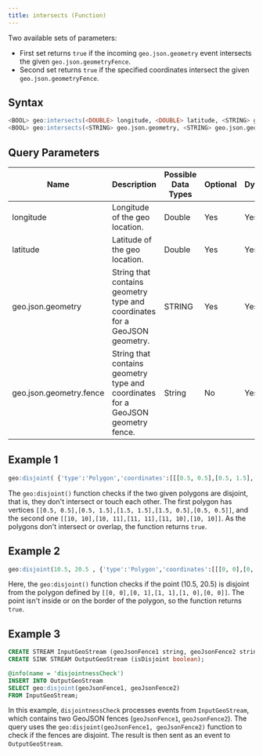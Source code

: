 ```yaml
---
title: intersects (Function)
---
```


Two available sets of parameters:

- First set returns `true` if the incoming `geo.json.geometry` event intersects the given `geo.json.geometryFence`.
- Second set returns `true` if the specified coordinates intersect the given `geo.json.geometryFence`.

## Syntax

```sql
<BOOL> geo:intersects(<DOUBLE> longitude, <DOUBLE> latitude, <STRING> geo.json.geometry.fence)
<BOOL> geo:intersects(<STRING> geo.json.geometry, <STRING> geo.json.geometry.fence)
```

## Query Parameters

| Name              | Description                 | Possible Data Types | Optional | Dynamic |
|-------------|-----------------------------------|---------------------|----------|---------|
| longitude 	   | Longitude of the geo location.        | Double      | Yes       | Yes     |
| latitude | Latitude of the geo location.        | Double             | Yes      | Yes     |
| geo.json.geometry      | String that contains geometry type and coordinates for a GeoJSON geometry. | STRING        | Yes      | Yes     |
| geo.json.geometry.fence         | String that contains geometry type and coordinates for a GeoJSON geometry fence. | String       | No      | Yes     |

## Example 1

```sql
geo:disjoint( {'type':'Polygon','coordinates':[[[0.5, 0.5],[0.5, 1.5],[1.5, 1.5],[1.5, 0.5],[0.5, 0.5]]]} , {'type':'Polygon','coordinates':[[[10, 10],[10, 11],[11, 11],[11, 10],[10, 10]]]} )
```

The `geo:disjoint()` function checks if the two given polygons are disjoint, that is, they don't intersect or touch each other. The first polygon has vertices `[[0.5, 0.5],[0.5, 1.5],[1.5, 1.5],[1.5, 0.5],[0.5, 0.5]]`, and the second one `[[10, 10],[10, 11],[11, 11],[11, 10],[10, 10]]`. As the polygons don't intersect or overlap, the function returns `true`.

## Example 2

```sql
geo:disjoint(10.5, 20.5 , {'type':'Polygon','coordinates':[[[0, 0],[0, 1],[1, 1],[1, 0],[0, 0]]]})
```

Here, the `geo:disjoint()` function checks if the point (10.5, 20.5) is disjoint from the polygon defined by `[[0, 0],[0, 1],[1, 1],[1, 0],[0, 0]]`. The point isn't inside or on the border of the polygon, so the function returns `true`.

## Example 3

```sql
CREATE STREAM InputGeoStream (geoJsonFence1 string, geoJsonFence2 string);
CREATE SINK STREAM OutputGeoStream (isDisjoint boolean);

@info(name = 'disjointnessCheck')
INSERT INTO OutputGeoStream
SELECT geo:disjoint(geoJsonFence1, geoJsonFence2) 
FROM InputGeoStream;
```

In this example, `disjointnessCheck` processes events from `InputGeoStream`, which contains two GeoJSON fences (`geoJsonFence1`, `geoJsonFence2`). The query uses the `geo:disjoint(geoJsonFence1, geoJsonFence2)` function to check if the fences are disjoint. The result is then sent as an event to `OutputGeoStream`.
